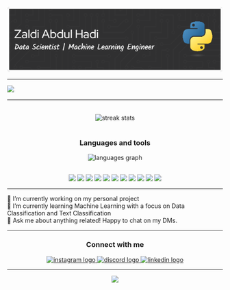 ![Zaldi Abdul Hadi](./image/github-header-image.png)

<hr/>

<img height="200" src="https://media4.giphy.com/media/v1.Y2lkPTc5MGI3NjExbWxyeHV1ZTFiMXo0YWR1dHRsaG43ZzE3cm1mbTNla2hmcW15YXRmeCZlcD12MV9pbnRlcm5hbF9naWZfYnlfaWQmY3Q9cw/mTs11L9uuyGiI/giphy.gif"  />

<hr/>
<br/>
<div align="center">
    <img
    width="500px"
    align="center"
    src="https://github-readme-streak-stats-salesp07.vercel.app?user=zaldiabdulhadi&theme=catppuccin-mocha&count_private=true"
    alt="streak stats"
  />
</div>
<br/>

<div align="center">
<h3>Languages and tools</h3>
<div align="center">
  <img src="https://github-readme-stats.vercel.app/api/top-langs?username=zaldiabdulhadi&locale=en&hide_title=false&layout=compact&card_width=320&langs_count=5&theme=dracula&hide_border=false&order=2" height="150" alt="languages graph"  />
</div>

<br>

<img src="https://img.shields.io/badge/Python-FFD43B?style=for-the-badge&logo=python&logoColor=blue" /> <img src="https://img.shields.io/badge/Pandas-2C2D72?style=for-the-badge&logo=pandas&logoColor=white" /> <img src="https://img.shields.io/badge/Numpy-777BB4?style=for-the-badge&logo=numpy&logoColor=white" /> <img src="https://img.shields.io/badge/scikit_learn-F7931E?style=for-the-badge&logo=scikit-learn&logoColor=white" /> <img src="https://img.shields.io/badge/MySQL-005C84?style=for-the-badge&logo=mysql&logoColor=white" /> <img src="https://img.shields.io/badge/Flask-000000?style=for-the-badge&logo=flask&logoColor=white" /> <img src="https://img.shields.io/badge/Streamlit-FF4B4B?style=for-the-badge&logo=Streamlit&logoColor=white" /> <img src="https://img.shields.io/badge/HTML5-E34F26?style=for-the-badge&logo=html5&logoColor=white" /> <img src="https://img.shields.io/badge/CSS3-1572B6?style=for-the-badge&logo=css3&logoColor=white" /> <img src="https://img.shields.io/badge/Tailwind_CSS-38B2AC?style=for-the-badge&logo=tailwind-css&logoColor=white" /> <img src="https://img.shields.io/badge/Bootstrap-563D7C?style=for-the-badge&logo=bootstrap&logoColor=white" />

</div>

<hr/>

🔭 I’m currently working on my personal project <br>
🌱 I’m currently learning Machine Learning with a focus on Data Classification and Text Classification<br>
💬 Ask me about anything related! Happy to chat on my DMs.

<hr/>

<div align="center">
  <h3>Connect with me</h3>
  <a href="https://instagram.com/ashversss" target="_blank">
    <img src="https://img.shields.io/static/v1?message=Instagram&logo=instagram&label=&color=E4405F&logoColor=white&labelColor=&style=for-the-badge" height="35" alt="instagram logo"  />
  </a>
  <a href="https://discord.com/users/lazyouth" target="_blank">
    <img src="https://img.shields.io/static/v1?message=Discord&logo=discord&label=&color=7289DA&logoColor=white&labelColor=&style=for-the-badge" height="35" alt="discord logo"  />
  </a>
  <a href="https://www.linkedin.com/in/zaldi-abdul-hadi-585654169/" target="_blank">
    <img src="https://img.shields.io/static/v1?message=LinkedIn&logo=linkedin&label=&color=0077B5&logoColor=white&labelColor=&style=for-the-badge" height="35" alt="linkedin logo"  />
  </a>
</div>

<hr/>
<div align="center">
<img height="200" src="https://media0.giphy.com/media/v1.Y2lkPTc5MGI3NjExeTZ3M2g3ZHgyOGFwMzRpaWhubnRmZGs1amYzMTBmYXR1NDFxaDBsMCZlcD12MV9pbnRlcm5hbF9naWZfYnlfaWQmY3Q9cw/F6nQNPCJxbzMXhgRtn/giphy.gif"  />
</div>

